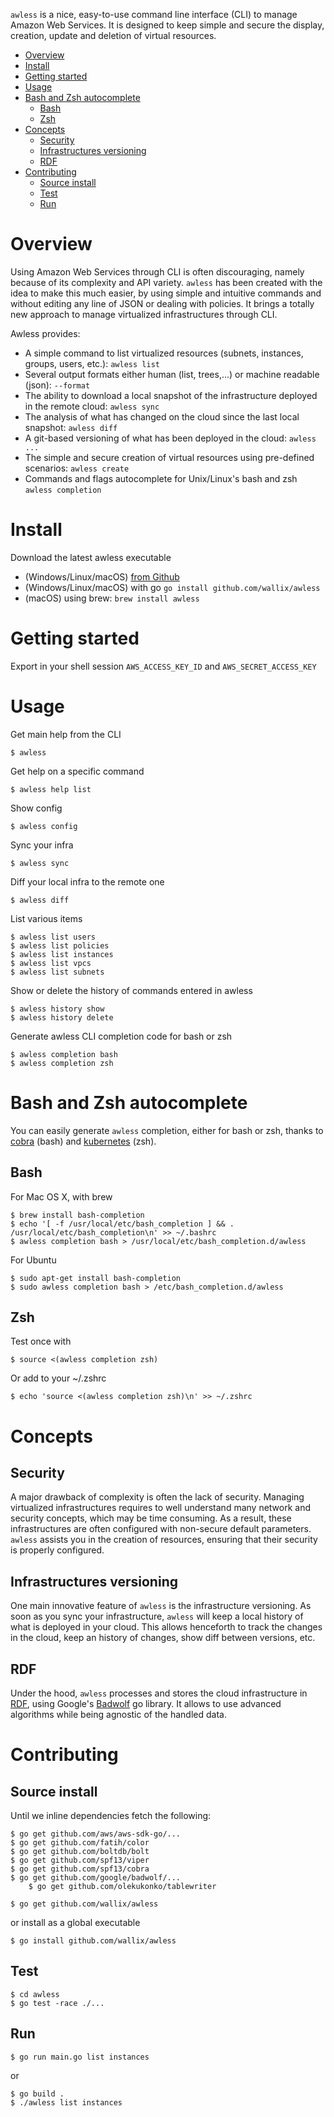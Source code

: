 `awless` is a nice, easy-to-use command line interface (CLI) to manage Amazon Web Services.
It is designed to keep simple and secure the display, creation, update and deletion of virtual resources.

<!-- TOC depthFrom:1 depthTo:6 withLinks:1 updateOnSave:1 orderedList:0 -->

- [Overview](#overview)
- [Install](#install)
- [Getting started](#getting-started)
- [Usage](#usage)
- [Bash and Zsh autocomplete](#bash-and-zsh-autocomplete)
	- [Bash](#bash)
	- [Zsh](#zsh)
- [Concepts](#concepts)
	- [Security](#security)
	- [Infrastructures versioning](#infrastructures-versioning)
	- [RDF](#rdf)
- [Contributing](#contributing)
	- [Source install](#source-install)
	- [Test](#test)
	- [Run](#run)

<!-- /TOC -->

# Overview

Using Amazon Web Services through CLI is often discouraging, namely because of its complexity and API variety.
`awless` has been created with the idea to make this much easier, by using simple and intuitive commands and without editing any line of JSON or dealing with policies.
It brings a totally new approach to manage virtualized infrastructures through CLI.

Awless provides:

- A simple command to list virtualized resources (subnets, instances, groups, users, etc.): `awless list`
- Several output formats either human (list, trees,...) or machine readable (json): `--format`
- The ability to download a local snapshot of the infrastructure deployed in the remote cloud: `awless sync`
- The analysis of what has changed on the cloud since the last local snapshot: `awless diff`
- A git-based versioning of what has been deployed in the cloud: `awless ...`
- The simple and secure creation of virtual resources using pre-defined scenarios: `awless create`
- Commands and flags autocomplete for Unix/Linux's bash and zsh `awless completion`

# Install

Download the latest awless executable

- (Windows/Linux/macOS) [from Github](https://github.com/wallix/awless/releases/latest)
- (Windows/Linux/macOS) with go `go install github.com/wallix/awless`
- (macOS) using brew: `brew install awless`

# Getting started

Export in your shell session `AWS_ACCESS_KEY_ID` and `AWS_SECRET_ACCESS_KEY`


# Usage

Get main help from the CLI

    $ awless

Get help on a specific command

    $ awless help list

Show config

    $ awless config

Sync your infra

    $ awless sync

Diff your local infra to the remote one

    $ awless diff

List various items

    $ awless list users
    $ awless list policies
    $ awless list instances
    $ awless list vpcs
    $ awless list subnets

Show or delete the history of commands entered in awless

    $ awless history show
    $ awless history delete

Generate awless CLI completion code for bash or zsh

    $ awless completion bash
    $ awless completion zsh

# Bash and Zsh autocomplete

You can easily generate `awless` completion, either for bash or zsh, thanks to [cobra](https://github.com/spf13/cobra) (bash) and [kubernetes](https://github.com/kubernetes/kubernetes/blob/master/pkg/kubectl/cmd/completion.go) (zsh).  

## Bash

For Mac OS X, with brew

    $ brew install bash-completion
    $ echo '[ -f /usr/local/etc/bash_completion ] && . /usr/local/etc/bash_completion\n' >> ~/.bashrc
    $ awless completion bash > /usr/local/etc/bash_completion.d/awless

For Ubuntu

    $ sudo apt-get install bash-completion
    $ sudo awless completion bash > /etc/bash_completion.d/awless

## Zsh

Test once with

    $ source <(awless completion zsh)

Or add to your ~/.zshrc

    $ echo 'source <(awless completion zsh)\n' >> ~/.zshrc

# Concepts

## Security

A major drawback of complexity is often the lack of security.
Managing virtualized infrastructures requires to well understand many network and security concepts, which may be time consuming.
As a result, these infrastructures are often configured with non-secure default parameters.
`awless` assists you in the creation of resources, ensuring that their security is properly configured.

## Infrastructures versioning

One main innovative feature of `awless` is the infrastructure versioning.
As soon as you sync your infrastructure, `awless` will keep a local history of what is deployed in your cloud.
This allows henceforth to track the changes in the cloud, keep an history of changes, show diff between versions, etc.

## RDF

Under the hood, `awless` processes and stores the cloud infrastructure in [RDF](https://www.w3.org/RDF/), using Google's [Badwolf](https://github.com/google/badwolf/) go library.
It allows to use advanced algorithms while being agnostic of the handled data.


# Contributing

## Source install

Until we inline dependencies fetch the following:

    $ go get github.com/aws/aws-sdk-go/...
    $ go get github.com/fatih/color
    $ go get github.com/boltdb/bolt
    $ go get github.com/spf13/viper
    $ go get github.com/spf13/cobra
    $ go get github.com/google/badwolf/...
		$ go get github.com/olekukonko/tablewriter

    $ go get github.com/wallix/awless

or install as a global executable

    $ go install github.com/wallix/awless

## Test

    $ cd awless
    $ go test -race ./...

## Run

    $ go run main.go list instances

or

    $ go build .
    $ ./awless list instances
